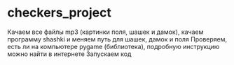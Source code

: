 # checkers_project
Качаем все файлы mp3 (картинки поля, шашек и дамок), качаем программу shashki и меняем путь для шашек, дамок и поля
Проверяем, есть ли на компьютере pygame (библиотека), подробную инструкцию можно найти в интернете
Запускаем код
